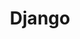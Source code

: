 ---
title: Django
description: Django studies
image: /cover/django.png
weight: 3

# Badge style
style:
  background: "#59886B"
  color: "#fff"
---